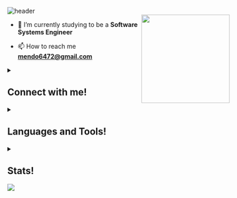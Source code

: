 ![header](https://capsule-render.vercel.app/api?type=waving&color=0:ff1493,100:a82da8&height=200&text=Hey+%F0%9F%91%8B%2C+%20I'm%20Mendo6472&fontAlignY=25&descAlignY=50&fontSize=50&fontColor=FFFFFF&desc=A%20beginner%20backend%20developer%20from%20Colombia)
<br>
<img align="right" width="200" src="https://media.discordapp.net/attachments/741974571569119233/1127295580352295064/image.png">
- 🌱 I’m currently studying to be a **Software Systems Engineer**

- 📫 How to reach me **mendo6472@gmail.com**


<details><summary><h2>Connect with me!</h2></summary>
  <div align="center">
    <h3 align="center">Socials:</h3>
    <p align="center">
      <a href="https://linkedin.com/in/julian-andres-mendoza-castro-a4ba7a247/?locale=en_us" target="blank"><img align="center" src="https://raw.githubusercontent.com/rahuldkjain/github-profile-readme-generator/master/src/images/icons/Social/linked-in-alt.svg" alt="julian-andres-mendoza-castro-a4ba7a247/?locale=en_us" height="30" width="40" /></a>
    </p>
    <h3 align="center">Discord:</h3>
    <img src="https://lanyard.cnrad.dev/api/391344552817983498?theme=dark&bg=0d1117"/> 
  </div>
</details>

<details><summary><h2>Languages and Tools!</h2></summary>
  <div align="center">
	<img width="50" src="https://user-images.githubusercontent.com/25181517/117201156-9a724800-adec-11eb-9a9d-3cd0f67da4bc.png" alt="Java" title="Java"/>
	<img width="50" src="https://user-images.githubusercontent.com/25181517/183568594-85e280a7-0d7e-4d1a-9028-c8c2209e073c.png" alt="Node.js" title="Node.js"/>
	<img width="50" src="https://user-images.githubusercontent.com/25181517/117447155-6a868a00-af3d-11eb-9cfe-245df15c9f3f.png" alt="JavaScript" title="JavaScript"/>
  	<img width="50" src="https://github.com/Mendo6472/Mendo6472/assets/78510889/8d16f64a-d3b7-4c60-acdd-1df16ae3edde" alt="Visual Basic" title="Visual Basic"/>
	<img width="50" src="https://user-images.githubusercontent.com/25181517/192106073-90fffafe-3562-4ff9-a37e-c77a2da0ff58.png" alt="C++" title="C++"/>
	<img width="50" src="https://user-images.githubusercontent.com/25181517/183896128-ec99105a-ec1a-4d85-b08b-1aa1620b2046.png" alt="MySQL" title="MySQL"/>
	<img width="50" src="https://user-images.githubusercontent.com/25181517/192108890-200809d1-439c-4e23-90d3-b090cf9a4eea.png" alt="InteliJ" title="InteliJ"/>
	<img width="50" src="https://user-images.githubusercontent.com/25181517/192108891-d86b6220-e232-423a-bf5f-90903e6887c3.png" alt="Visual Studio Code" title="Visual Studio Code"/>
	<img width="50" src="https://user-images.githubusercontent.com/25181517/121401671-49102800-c959-11eb-9f6f-74d49a5e1774.png" alt="npm" title="npm"/>
	<img width="50" src="https://user-images.githubusercontent.com/25181517/192108374-8da61ba1-99ec-41d7-80b8-fb2f7c0a4948.png" alt="GitHub" title="GitHub"/>
</div>
</details>

<details><summary><h2>Stats!</h2></summary>
  <br>
  <div align="center">
    <img width="48%" height="195px" src="https://github-readme-stats.vercel.app/api/top-langs?username=mendo6472&show_icons=true&theme=dracula&title_color=c406f9&text_color=c406f9&hide_border=true&locale=en&layout=compact" alt="mendo6472" />
    <img width="50%" height="195px" src="https://github-readme-stats.vercel.app/api?username=mendo6472&show_icons=false&theme=dracula&title_color=c406f9&text_color=c406f9&hide_border=true&locale=en" alt="mendo6472" />
  </div>
</details>

<img src="https://capsule-render.vercel.app/api?type=waving&color=0:ff1493,100:a82da8&height=200&section=footer">
